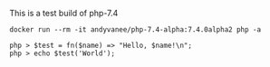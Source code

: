 This is a test build of php-7.4

    docker run --rm -it andyvanee/php-7.4-alpha:7.4.0alpha2 php -a

    php > $test = fn($name) => "Hello, $name!\n";
    php > echo $test('World');
